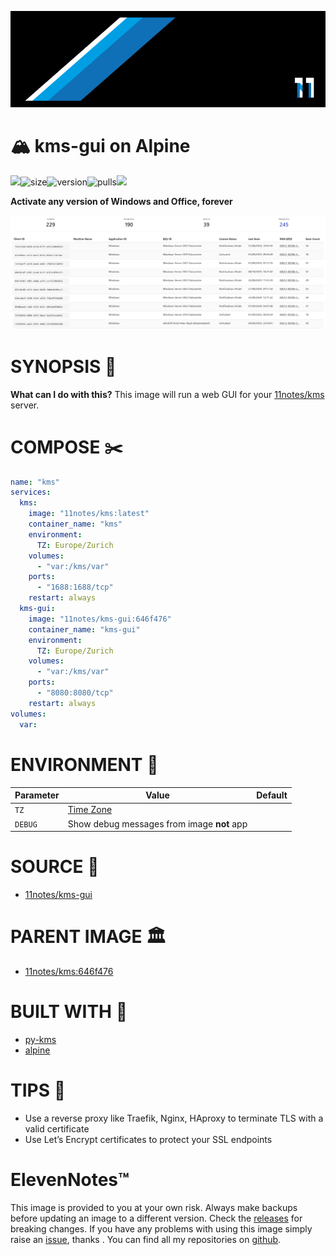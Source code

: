 ![Banner](https://github.com/11notes/defaults/blob/main/static/img/banner.png?raw=true)

# 🏔️ kms-gui on Alpine
[<img src="https://img.shields.io/badge/github-source-blue?logo=github&color=040308">](https://github.com/11notes/docker-kms-gui)![size](https://img.shields.io/docker/image-size/11notes/kms-gui/646f476?color=0eb305)![version](https://img.shields.io/docker/v/11notes/kms-gui/646f476?color=eb7a09)![pulls](https://img.shields.io/docker/pulls/11notes/kms-gui?color=2b75d6)[<img src="https://img.shields.io/github/issues/11notes/docker-kms-gui?color=7842f5">](https://github.com/11notes/docker-kms-gui/issues)

**Activate any version of Windows and Office, forever**

![GUI](https://github.com/11notes/docker-kms-gui/blob/master/img/GUI.png "Web Interface")

# SYNOPSIS 📖
**What can I do with this?** This image will run a web GUI for your [11notes/kms](https://hub.docker.com/r/11notes/kms) server.

# COMPOSE ✂️
```yaml
name: "kms"
services:
  kms:
    image: "11notes/kms:latest"
    container_name: "kms"
    environment:
      TZ: Europe/Zurich
    volumes:
      - "var:/kms/var"
    ports:
      - "1688:1688/tcp"
    restart: always
  kms-gui:
    image: "11notes/kms-gui:646f476"
    container_name: "kms-gui"
    environment:
      TZ: Europe/Zurich
    volumes:
      - "var:/kms/var"
    ports:
      - "8080:8080/tcp"
    restart: always
volumes:
  var:
```

# ENVIRONMENT 📝
| Parameter | Value | Default |
| --- | --- | --- |
| `TZ` | [Time Zone](https://en.wikipedia.org/wiki/List_of_tz_database_time_zones) | |
| `DEBUG` | Show debug messages from image **not** app | |

# SOURCE 💾
* [11notes/kms-gui](https://github.com/11notes/docker-kms-gui)

# PARENT IMAGE 🏛️
* [11notes/kms:646f476](https://hub.docker.com/r/11notes/kms)

# BUILT WITH 🧰
* [py-kms](https://github.com/Py-KMS-Organization/py-kms)
* [alpine](https://alpinelinux.org)

# TIPS 📌
* Use a reverse proxy like Traefik, Nginx, HAproxy to terminate TLS with a valid certificate
* Use Let’s Encrypt certificates to protect your SSL endpoints
  
# ElevenNotes™️
This image is provided to you at your own risk. Always make backups before updating an image to a different version. Check the [releases](https://github.com/11notes/docker-kms-gui/releases) for breaking changes. If you have any problems with using this image simply raise an [issue](https://github.com/11notes/docker-kms-gui/issues), thanks . You can find all my repositories on [github](https://github.com/11notes?tab=repositories).